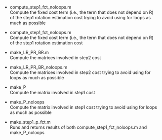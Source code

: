 - compute\_step1\_fct\_noloops.m\
Compute the fixed cost term (i.e., the term that does not depend on R)
of the step1 rotation estimation cost trying to avoid using for loops
as much as possible

- compute\_step1\_fct\_noloops.m\
Compute the fixed cost term (i.e., the term that does not depend on R)
of the step1 rotation estimation cost

- make\_LR\_PR\_BR.m\
Compute the matrices involved in step2 cost 

- make\_LR\_PR\_BR\_noloops.m\
Compute the matrices involved in step2 cost trying to avoid using for loops
as much as possible

- make\_P\
Compute the matrix involved in step1 cost 

- make\_P\_noloops\
Compute the matrix involved in step1 cost trying to avoid using for loops
as much as possible

- make\_step1\_p\_fct.m\
Runs and returns results of both compute\_step1\_fct\_noloops.m 
and make\_P\_noloops


